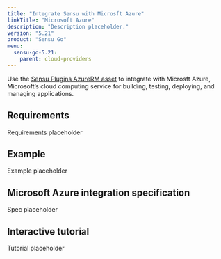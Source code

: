 ```yaml
---
title: "Integrate Sensu with Microsft Azure"
linkTitle: "Microsoft Azure"
description: "Description placeholder."
version: "5.21"
product: "Sensu Go"
menu:
  sensu-go-5.21:
    parent: cloud-providers
---
```


Use the [Sensu Plugins AzureRM asset][1] to integrate with Microsft Azure, Microsoft’s cloud computing service for building, testing, deploying, and managing applications.

## Requirements

Requirements placeholder

## Example

Example placeholder

## Microsoft Azure integration specification

Spec placeholder

## Interactive tutorial

Tutorial placeholder


[1]: https://bonsai.sensu.io/assets/sensu-plugins/sensu-plugins-azurerm
